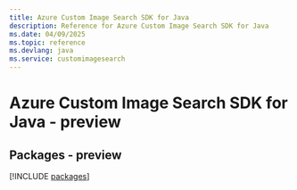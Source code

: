 ```yaml
---
title: Azure Custom Image Search SDK for Java
description: Reference for Azure Custom Image Search SDK for Java
ms.date: 04/09/2025
ms.topic: reference
ms.devlang: java
ms.service: customimagesearch
---
```

# Azure Custom Image Search SDK for Java - preview
## Packages - preview
[!INCLUDE [packages](custom-image-search-index.md)]
